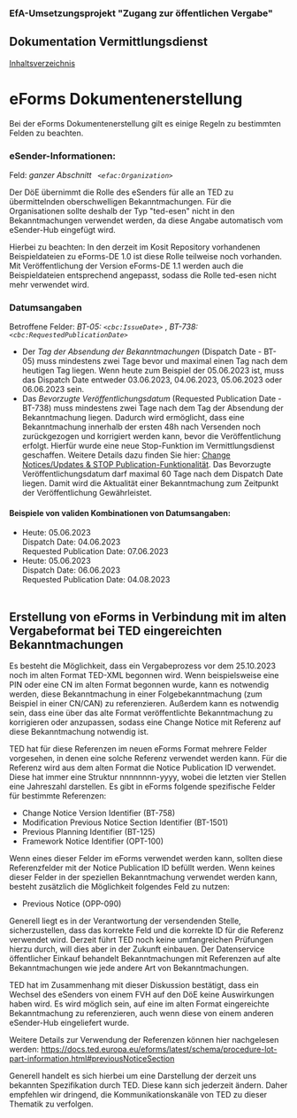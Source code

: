### EfA-Umsetzungsprojekt "Zugang zur öffentlichen Vergabe"
## Dokumentation Vermittlungsdienst
[Inhaltsverzeichnis](/documentation/documentation.md)
<br>

# eForms Dokumentenerstellung

Bei der eForms Dokumentenerstellung gilt es einige Regeln zu bestimmten Felden zu beachten.

### eSender-Informationen:

Feld: *ganzer Abschnitt ``` <efac:Organization>```*

Der DöE übernimmt die Rolle des eSenders für alle an TED zu übermittelnden oberschwelligen Bekanntmachungen. Für die Organisationen sollte deshalb der Typ "ted-esen" nicht in den Bekanntmachungen verwendet werden, da diese Angabe automatisch vom eSender-Hub eingefügt wird. 

Hierbei zu beachten: In den derzeit im Kosit Repository vorhandenen Beispieldateien zu eForms-DE 1.0 ist diese Rolle teilweise noch vorhanden. Mit Veröffentlichung der Version eForms-DE 1.1 werden auch die Beispieldateien entsprechend angepasst, sodass die Rolle ted-esen nicht mehr verwendet wird. 
<br>

### Datumsangaben

Betroffene Felder: *BT-05: ``` <cbc:IssueDate> ```* , *BT-738: ``` <cbc:RequestedPublicationDate>```*

- Der *Tag der Absendung der Bekanntmachungen* (Dispatch Date - BT-05) muss mindestens zwei Tage bevor und maximal einen Tag nach dem heutigen Tag liegen. Wenn heute zum Beispiel der 05.06.2023 ist, muss das Dispatch Date entweder 03.06.2023, 04.06.2023, 05.06.2023 oder 06.06.2023 sein. 
- Das *Bevorzugte Veröffentlichungsdatum* (Requested Publication Date - BT-738) muss mindestens zwei Tage nach dem Tag der Absendung der Bekanntmachung liegen. Dadurch wird ermöglicht, dass eine Bekanntmachung innerhalb der ersten 48h nach Versenden noch zurückgezogen und korrigiert werden kann, bevor die Veröffentlichung erfolgt. Hierfür wurde eine neue Stop-Funktion im Vermittlungsdienst geschaffen. Weitere Details dazu finden Sie hier:  [Change Notices/Updates & STOP Publication-Funktionalität](/documentation/STOP%20update%20%26%20change%20notices.md). 
Das Bevorzugte Veröffentlichungsdatum darf maximal 60 Tage nach dem Dispatch Date liegen. Damit wird die Aktualität einer Bekanntmachung zum Zeitpunkt der Veröffentlichung Gewährleistet.

#### Beispiele von validen Kombinationen von Datumsangaben:

- Heute: 05.06.2023 <br>
Dispatch Date: 04.06.2023<br>
Requested Publication Date: 07.06.2023<br>
- Heute: 05.06.2023<br>
Dispatch Date: 06.06.2023<br>
Requested Publication Date: 04.08.2023
<br><br>

## Erstellung von eForms in Verbindung mit im alten Vergabeformat bei TED eingereichten Bekanntmachungen

Es besteht die Möglichkeit, dass ein Vergabeprozess vor dem 25.10.2023 noch im alten Format TED-XML begonnen wird. Wenn beispielsweise eine PIN oder eine CN im alten Format begonnen wurde, kann es notwendig werden, diese Bekanntmachung in einer Folgebekanntmachung (zum Beispiel in einer CN/CAN) zu referenzieren. Außerdem kann es notwendig sein, dass eine über das alte Format veröffentlichte Bekanntmachung zu korrigieren oder anzupassen, sodass eine Change Notice mit Referenz auf diese Bekanntmachung notwendig ist. 

TED hat für diese Referenzen im neuen eForms Format mehrere Felder vorgesehen, in denen eine solche Referenz verwendet werden kann. Für die Referenz wird aus dem alten Format die Notice Publication ID verwendet. Diese hat immer eine Struktur nnnnnnnn-yyyy, wobei die letzten vier Stellen eine Jahreszahl darstellen. Es gibt in eForms folgende spezifische Felder für bestimmte Referenzen: 

- Change Notice Version Identifier (BT-758)
- Modification Previous Notice Section Identifier (BT-1501)
- Previous Planning Identifier (BT-125)
- Framework Notice Identifier (OPT-100)

Wenn eines dieser Felder im eForms verwendet werden kann, sollten diese Referenzfelder mit der Notice Publication ID befüllt werden. Wenn keines dieser Felder in der speziellen Bekanntmachung verwendet werden kann, besteht zusätzlich die Möglichkeit folgendes Feld zu nutzen:
- Previous Notice (OPP-090)

Generell liegt es in der Verantwortung der versendenden Stelle, sicherzustellen, dass das korrekte Feld und die korrekte ID für die Referenz verwendet wird. Derzeit führt TED noch keine umfangreichen Prüfungen hierzu durch, will dies aber in der Zukunft einbauen. Der Datenservice öffentlicher Einkauf behandelt Bekanntmachungen mit Referenzen auf alte Bekanntmachungen wie jede andere Art von Bekanntmachungen. 

TED hat im Zusammenhang mit dieser Diskussion bestätigt, dass ein Wechsel des eSenders von einem FVH auf den DöE keine Auswirkungen haben wird. Es wird möglich sein, auf eine im alten Format eingereichte Bekanntmachung zu referenzieren, auch wenn diese von einem anderen eSender-Hub eingeliefert wurde. 

Weitere Details zur Verwendung der Referenzen können hier nachgelesen werden: https://docs.ted.europa.eu/eforms/latest/schema/procedure-lot-part-information.html#previousNoticeSection

Generell handelt es sich hierbei um eine Darstellung der derzeit uns bekannten Spezifikation durch TED. Diese kann sich jederzeit ändern. Daher empfehlen wir dringend, die Kommunikationskanäle von TED zu dieser Thematik zu verfolgen. 
